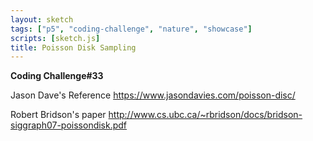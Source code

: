 ```yaml
---
layout: sketch
tags: ["p5", "coding-challenge", "nature", "showcase"]
scripts: [sketch.js]
title: Poisson Disk Sampling
---
```


**Coding Challenge#33**

Jason Dave's Reference <https://www.jasondavies.com/poisson-disc/>   

Robert Bridson's paper <http://www.cs.ubc.ca/~rbridson/docs/bridson-siggraph07-poissondisk.pdf>   

